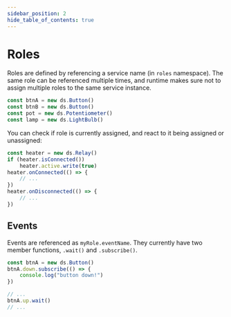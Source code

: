 ```yaml
---
sidebar_position: 2
hide_table_of_contents: true
---
```

# Roles

Roles are defined by referencing a service name (in `roles` namespace).
The same role can be referenced multiple times, and runtime makes sure not to assign
multiple roles to the same service instance.

```ts
const btnA = new ds.Button()
const btnB = new ds.Button()
const pot = new ds.Potentiometer()
const lamp = new ds.LightBulb()
```

You can check if role is currently assigned, and react to it being assigned or unassigned:

```ts
const heater = new ds.Relay()
if (heater.isConnected())
    heater.active.write(true)
heater.onConnected(() => {
    // ...
})
heater.onDisconnected(() => {
    // ...
})
```

## Events

Events are referenced as `myRole.eventName`. They currently have two member functions, `.wait()` and `.subscribe()`.

```ts
const btnA = new ds.Button()
btnA.down.subscribe(() => {
    console.log("button down!")
})

// ...
btnA.up.wait()
// ...
```